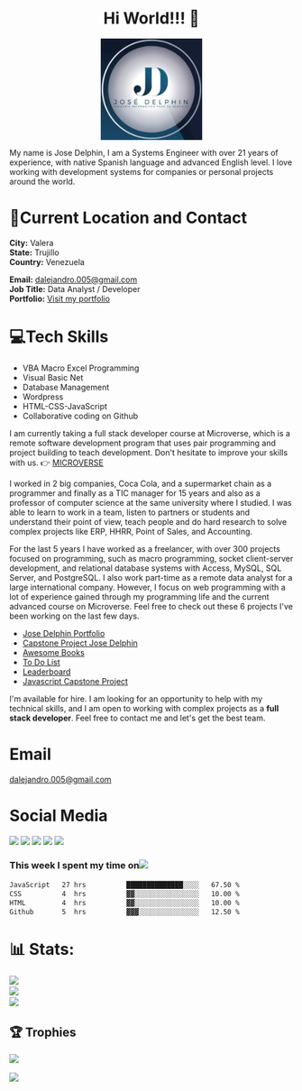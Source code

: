 ### <h1 align="center">Hi World!!! 👋</h1>
<p align="center"><img src="./Logo.jpeg" width="180" align="center"><p>
My name is Jose Delphin, I am a Systems Engineer with over 21 years of experience, with native Spanish language and advanced English level. I love working with development systems for companies or personal projects around the world.

# 📍Current Location and Contact
 
 **City:** Valera<br>
 **State:** Trujillo<br>
 **Country:** Venezuela<br>

 **Email:**  [dalejandro.005@gmail.com](mailto:dalejandro.005@gmail.com?subject=[GitHub]%20Source%20Han%20Sans)<br>
 **Job Title:** Data Analyst / Developer<br>
 **Portfolio:** [Visit my portfolio](https://adelphinsucasa.github.io/Portfolio-Jose-Delphin/)
 
# 💻Tech Skills
  
<ul>
<li>VBA Macro Excel Programming</li>
<li>Visual Basic Net</li>
<li>Database Management</li>
<li>Wordpress</li>
<li>HTML-CSS-JavaScript</li>
<li>Collaborative coding on Github</li>
</ul>

I am currently taking a full stack developer course at Microverse, which is a remote software development program that uses pair programming and project building to teach development. Don't hesitate to improve your skills with us. 👉 [MICROVERSE](https://www.microverse.org/?grsf=39y755)

I worked in 2 big companies, Coca Cola, and a supermarket chain as a programmer and finally as a TIC manager for 15 years and also as a professor of computer science at the same university where I studied. I was able to learn to work in a team, listen to partners or students and understand their point of view, teach people and do hard research to solve complex projects like ERP, HHRR, Point of Sales, and Accounting.

For the last 5 years I have worked as a freelancer, with over 300 projects focused on programming, such as macro programming, socket client-server development, and relational database systems with Access, MySQL, SQL Server, and PostgreSQL. I also work part-time as a remote data analyst for a large international company. However, I focus on web programming with a lot of experience gained through my programming life and the current advanced course on Microverse. Feel free to check out these 6 projects I've been working on the last few days. 

<ul>
<li><a href="https://github.com/adelphinsucasa/Portfolio-Setup-and-mobile-first" target="_blank">Jose Delphin Portfolio</a></li>
<li><a href="https://github.com/adelphinsucasa/Capstone-Project" target="_blank">Capstone Project Jose Delphin</a></li>
<li><a href="https://github.com/adelphinsucasa/Awesome-Books-with-ES6" target="_blank">Awesome Books</a></li>
<li><a href="https://github.com/adelphinsucasa/To-Do-List" target="_blank">To Do List</a></li>
 <li><a href="https://github.com/adelphinsucasa/leaderboard" target="_blank">Leaderboard</a></li>
 <li><a href="https://github.com/adelphinsucasa/Capstone-Project-with-Kanban-board" target="_blank">Javascript Capstone Project</a></li>
</ul>

I'm available for hire. I am looking for an opportunity to help with my technical skills, and I am open to working with complex projects as a **full stack developer**.
Feel free to contact me and let's get the best team.

# Email
[dalejandro.005@gmail.com](mailto:dalejandro.005@gmail.com?subject=[GitHub]%20Source%20Han%20Sans)

# Social Media
[<img src="https://img.shields.io/badge/Linkedin-Jose%20Delphin-blue" width="180">](https://www.linkedin.com/in/josedelphin/)
[<img src="https://img.shields.io/twitter/url?style=social&url=https%3A%2F%2Ftwitter.com%2FJoseADelphin" width="80">](https://twitter.com/JoseADelphin)
[<img src="https://img.shields.io/badge/Youtube-Jose%20Delphin-red" width="180">](https://www.youtube.com/channel/UCKsCnWm0PIZ2A9Lo_gxZarQ)
[<img src="https://img.shields.io/badge/Facebook-Jose%20Delphin-blue" width="180">](https://img.shields.io/badge/Facebook-Jose%20Delphin-blue)
[<img src="https://img.shields.io/badge/Instagram-Jose%20Delphin-orange" width="180">](https://www.instagram.com/josedelphin_oficial/)

### This week I spent my time on<img src="https://www.gifsanimados.org/data/media/137/reloj-imagen-animada-0004.gif" width="40">

<!--START_SECTION:waka-->

```text
JavaScript   27 hrs          ██████████████░░░░   67.50 %
CSS          4  hrs          ▓▓░░░░░░░░░░░░░░░░   10.00 %
HTML         4  hrs          ▓▓░░░░░░░░░░░░░░░░   10.00 %
Github       5  hrs          ▓▓▓░░░░░░░░░░░░░░░   12.50 %
```

<!--END_SECTION:waka-->

# 📊 Stats:
![](https://github-readme-stats.vercel.app/api?username=adelphinsucasa&theme=vue-dark&hide_border=true&include_all_commits=true&count_private=false)<br/>
![](https://github-readme-streak-stats.herokuapp.com/?user=adelphinsucasa&theme=vue-dark&hide_border=true)<br/>
![](https://github-readme-stats.vercel.app/api/top-langs/?username=adelphinsucasa&theme=vue-dark&hide_border=true&include_all_commits=true&count_private=false&layout=compact)

## 🏆 Trophies
![](https://github-profile-trophy.vercel.app/?username=adelphinsucasa&theme=radical&no-frame=false&no-bg=true&margin-w=4)

[![](https://visitcount.itsvg.in/api?id=adelphinsucasa&icon=0&color=0)](https://visitcount.itsvg.in)
